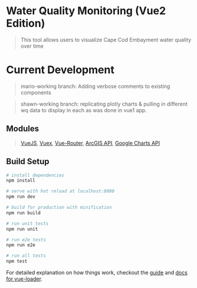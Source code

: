 # Water Quality Monitoring (Vue2 Edition)

> This tool allows users to visualize Cape Cod Embayment water quality over time

# Current Development

> mario-working branch: Adding verbose comments to existing components

> shawn-working branch: replicating plotly charts & pulling in different wq data to display in each as was done in vue1 app.

## Modules

> [VueJS](https://vuejs.org/), [Vuex](https://github.com/vuejs/vuex), [Vue-Router](https://github.com/vuejs/vue-router), [ArcGIS API](https://developers.arcgis.com/javascript/3/), [Google Charts API](https://developers.google.com/chart/)

## Build Setup

``` bash
# install dependencies
npm install

# serve with hot reload at localhost:8080
npm run dev

# build for production with minification
npm run build

# run unit tests
npm run unit

# run e2e tests
npm run e2e

# run all tests
npm test
```

For detailed explanation on how things work, checkout the [guide](http://vuejs-templates.github.io/webpack/) and [docs for vue-loader](http://vuejs.github.io/vue-loader).
